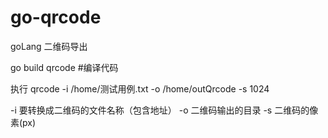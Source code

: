 # go-qrcode
goLang 二维码导出

go build qrcode   #编译代码

执行
qrcode -i /home/测试用例.txt -o /home/outQrcode -s 1024

-i 要转换成二维码的文件名称（包含地址）
-o 二维码输出的目录
-s 二维码的像素(px)